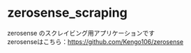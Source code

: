# zerosense_scraping

zerosense のスクレイビング用アプリケーションです<br>
zerosenseはこちら：https://github.com/Kengo106/zerosense

